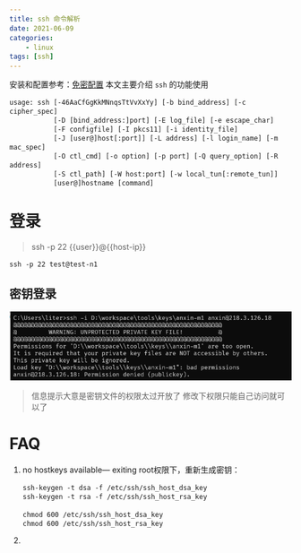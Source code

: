 ```yaml
---
title: ssh 命令解析
date: 2021-06-09
categories: 
    - linux
tags: [ssh]
---
```


安装和配置参考：[免密配置](linux/login_no_passwd.md)
本文主要介绍 `ssh` 的功能使用

```shell
usage: ssh [-46AaCfGgKkMNnqsTtVvXxYy] [-b bind_address] [-c cipher_spec]
           [-D [bind_address:]port] [-E log_file] [-e escape_char]
           [-F configfile] [-I pkcs11] [-i identity_file]
           [-J [user@]host[:port]] [-L address] [-l login_name] [-m mac_spec]
           [-O ctl_cmd] [-o option] [-p port] [-Q query_option] [-R address]
           [-S ctl_path] [-W host:port] [-w local_tun[:remote_tun]]
           [user@]hostname [command]

```

# 登录
> ssh -p 22 {{user}}@{{host-ip}}

```shell
ssh -p 22 test@test-n1

```

## 密钥登录

 ![](https://raw.githubusercontent.com/vinloong/imgchr/main/notes/img/202201191056364.png)
> 信息提示大意是密钥文件的权限太过开放了
> 修改下权限只能自己访问就可以了


# FAQ
1. no hostkeys available— exiting
   root权限下，重新生成密钥：
	```shell
	ssh-keygen -t dsa -f /etc/ssh/ssh_host_dsa_key
    ssh-keygen -t rsa -f /etc/ssh/ssh_host_rsa_key
	
	chmod 600 /etc/ssh/ssh_host_dsa_key
	chmod 600 /etc/ssh/ssh_host_rsa_key
	```
2.   
